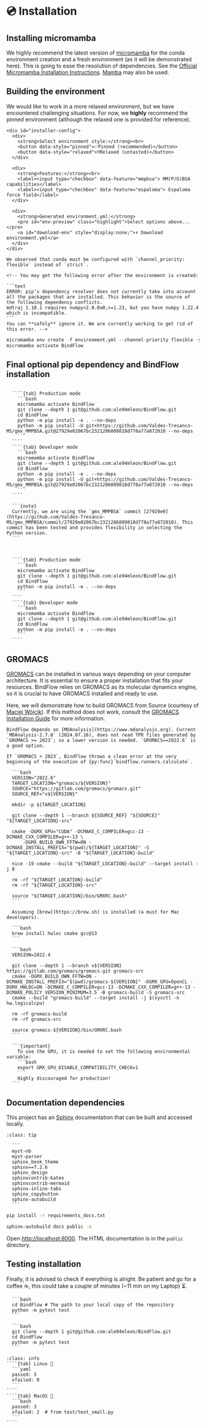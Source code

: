 # 💿 Installation

## Installing micromamba

We highly recommend the latest version of [micromamba](https://mamba.readthedocs.io/en/latest/installation/micromamba-installation.html) for the conda environment creation and a fresh environment (as it will be demonstrated here). This is going to ease the resolution of dependencies. See the [Official Micromamba Installation Instructions](https://mamba.readthedocs.io/en/latest/installation/micromamba-installation.html). [Mamba](https://mamba.readthedocs.io/en/latest/index.html) may also be used.

## Building the environment

We would like to work in a more relaxed environment, but we have encountered challenging situations. For now, we **highly** recommend the pinned environment (although the relaxed one is provided for reference).

```{raw} html
<div id="installer-config">
  <div>
    <strong>Select environment style:</strong><br>
    <button data-style="pinned">✅Pinned (recommended)</button>
    <button data-style="relaxed">‼️Relaxed (untasted)</button>
  </div>

  <div>
    <strong>Features:</strong><br>
    <label><input type="checkbox" data-feature="mmpbsa"> MM(P/G)BSA capabilities</label>
    <label><input type="checkbox" data-feature="espaloma"> Espaloma force field</label>
  </div>

  <div>
    <strong>Generated environment.yml:</strong>
    <pre id="env-preview" class="highlight">Select options above...</pre>
    <a id="download-env" style="display:none;">⬇️ Download environment.yml</a>
  </div>
</div>
```

````{note}
We observed that conda must be configured with `channel_priority: flexible` instead of `strict`.

<!-- You may get the following error after the environment is created:

```text
ERROR: pip’s dependency resolver does not currently take into account all the packages that are installed. This behavior is the source of the following dependency conflicts.
mdtraj 1.10.1 requires numpy<2.0.0a0,>=1.23, but you have numpy 1.22.4 which is incompatible.
```
You can **safely** ignore it. We are currently working to get rid of this error. -->

````

```python
micromamba env create -f environment.yml --channel-priority flexible -y
micromamba activate BindFlow
```

## Final optional pip dependency and BindFlow installation

`````{tab} With MM(P/G)BSA capabilities

  ````{tab} Production mode
    ```bash
    micromamba activate BindFlow
    git clone --depth 1 git@github.com:ale94mleon/BindFlow.git
    cd BindFlow 
    python -m pip install -e . --no-deps
    python -m pip install -U git+https://github.com/Valdes-Tresanco-MS/gmx_MMPBSA.git@27929e02067bc2321286809818d778a77a872010 --no-deps
    ```
  ````
  ````{tab} Developer mode
    ```bash
    micromamba activate BindFlow
    git clone --depth 1 git@github.com:ale94mleon/BindFlow.git
    cd BindFlow 
    python -m pip install -e . --no-deps
    python -m pip install -U git+https://github.com/Valdes-Tresanco-MS/gmx_MMPBSA.git@27929e02067bc2321286809818d778a77a872010 --no-deps
    ```
  ````
  
  ```{note}
  Currently, we are using the `gmx_MMPBSA` commit [27929e0](https://github.com/Valdes-Tresanco-MS/gmx_MMPBSA/commit/27929e02067bc2321286809818d778a77a872010). This commit has been tested and provides flexibility in selecting the Python version.
  ```
  
`````

`````{tab} Without MM(P/G)BSA capabilities

  ````{tab} Production mode
    ```bash
    micromamba activate BindFlow
    git clone --depth 1 git@github.com:ale94mleon/BindFlow.git
    cd BindFlow 
    python -m pip install -e . --no-deps
    ```
  ````
  ````{tab} Developer mode
    ```bash
    micromamba activate BindFlow
    git clone --depth 1 git@github.com:ale94mleon/BindFlow.git
    cd BindFlow 
    python -m pip install -e . --no-deps
    ```
  ````
`````

## GROMACS

[GROMACS](https://www.gromacs.org/) can be installed in various ways depending on your computer architecture. It is essential to ensure a proper installation that fits your resources. BindFlow relies on GROMACS as its molecular dynamics engine, so it is crucial to have GROMACS installed and ready to use.

Here, we will demonstrate how to build GROMACS from Source (courtesy of [Maciej Wójcik](https://biophys.uni-saarland.de/author/maciej-wojcik/)). If this method does not work, consult the [GROMACS Installation Guide](https://manual.gromacs.org/current/install-guide/index.html) for more information.

```{important}
BindFlow depends on [MDAnalysis](https://www.mdanalysis.org). Current `MDAnalysis-2.7.0` (2024.07.16), does not read TPR files generated by `GROMACS >= 2023`; so a lower version is needed. `GROMACS==2022.6` is a good option.

If `GROMACS > 2023`, BindFlow throws a clean error at the very beginning of the execution of {py:func}`bindflow.runners.calculate`.
```

````{tab} Linux 🐧
  ```bash
  VERSION="2022.6"
  TARGET_LOCATION="gromacs/${VERSION}"
  SOURCE="https://gitlab.com/gromacs/gromacs.git"
  SOURCE_REF="v${VERSION}"

  mkdir -p ${TARGET_LOCATION}

  git clone --depth 1 --branch ${SOURCE_REF} "${SOURCE}" "${TARGET_LOCATION}-src"

  cmake -DGMX_GPU="CUDA" -DCMAKE_C_COMPILER=gcc-13 -DCMAKE_CXX_COMPILER=g++-13 \
      -DGMX_BUILD_OWN_FFTW=ON -DCMAKE_INSTALL_PREFIX="$(pwd)/${TARGET_LOCATION}" -S "${TARGET_LOCATION}-src" -B "${TARGET_LOCATION}-build"

  nice -19 cmake --build "${TARGET_LOCATION}-build" --target install -j 8

  rm -rf "${TARGET_LOCATION}-build"
  rm -rf "${TARGET_LOCATION}-src"

  source "${TARGET_LOCATION}/bin/GMXRC.bash"
  ```
````

````{tab} MacOS 🍏
  Assuming [brew](https://brew.sh) is installed (a must for Mac developers).
  
  ```bash
  brew install hwloc cmake gcc@13
  ```
  
  ```bash
  VERSION=2022.4

  git clone --depth 1 --branch v${VERSION} https://gitlab.com/gromacs/gromacs.git gromacs-src
  cmake -DGMX_BUILD_OWN_FFTW=ON -DCMAKE_INSTALL_PREFIX="$(pwd)/gromacs-${VERSION}" -DGMX_GPU=OpenCL -DGMX_HWLOC=ON -DCMAKE_C_COMPILER=gcc-13 -DCMAKE_CXX_COMPILER=g++-13 -DCMAKE_POLICY_VERSION_MINIMUM=3.5 -B gromacs-build -S gromacs-src
  cmake --build "gromacs-build" --target install -j $(sysctl -n hw.logicalcpu)

  rm -rf gromacs-build
  rm -rf gromacs-src

  source gromacs-${VERSION}/bin/GMXRC.bash
  ```
  
  ```{important}
    To use the GPU, it is needed to set the following environmental variable:
    ```bash
    export GMX_GPU_DISABLE_COMPATIBILITY_CHECK=1
    ```
    Highly discouraged for production!
  ```
````

## Documentation dependencies

This project has an [Sphinx](https://www.sphinx-doc.org/en/master/) documentation that can be built and accessed locally.

````{admonition} requirements_doc.txt
:class: tip

  ```
  myst-nb
  myst-parser
  sphinx_book_theme
  sphinx==7.2.6
  sphinx_design
  sphinxcontrib-katex
  sphinxcontrib-mermaid
  sphinx-inline-tabs
  sphinx_copybutton
  sphinx-autobuild
  ```
````

```bash
pip install -r requirements_docs.txt
```

```bash
sphinx-autobuild docs public -a
```

Open [http://localhost:8000](http://localhost:8000). The HTML documentation is in the `public` directory.

## Testing installation

Finally, it is advised to check if everything is alright. Be patient and go for a coffee ☕, this could take a couple of minutes (~11 min on my Laptop) ⏳.

````{tab} BindFlow is already cloned
  ```bash
  cd BindFlow # The path to your local copy of the repository
  python -m pytest test
  ```
````

````{tab} BindFlow is not cloned yet
  ```bash
  git clone --depth 1 git@github.com:ale94mleon/BindFlow.git
  cd BindFlow
  python -m pytest test
  ```
````

`````{admonition} Expected results
:class: info
````{tab} Linux 🐧
  ```yaml
  passed: 5
  xfailed: 0
  ```
````
````{tab} MacOS 🍏
  ```bash
  passed: 3
  xfailed: 2  # from test/test_small.py
  ```
````
`````
